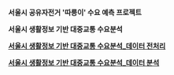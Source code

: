 **서울시 공유자전거 '따릉이' 수요 예측 프로젝트**

**서울시 생활정보 기반 대중교통 수요분석**

<p><a href="https://github.com/dbqudals/public-transportation-analysis-of-demand-"><strong>
    서울시 생활정보 기반 대중교통 수요분석_데이터 전처리<br/>
  </strong></a></p>
  
<p><a href="https://github.com/dbqudals/public-transportation-a-living-base-analysis"><strong>
    서울시 생활정보 기반 대중교통 수요분석_데이터 분석<br/>
  </strong></a></p>
